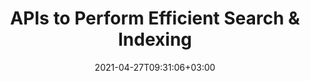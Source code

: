 ---
############################# Static ############################
layout: "product"
date: 2021-04-27T09:31:06+03:00
draft: false

############################# Head ############################
head_title: ".NET & Java Documents Searching Library | Perform Text Search & Index Operations"
head_description: "Document Search APIs native to C# .NET & Java. Gain data insights by smartly indexing. Perform simple & advanced search on documents of various formats."

############################# Header ############################
title: "APIs to Perform Efficient Search & Indexing"
description: "Deliver applications with the ability to perform simple, boolean, RegEx, fuzzy & advanced search operations along with indexing."

############################# APIs ###############################
apis:
  enable: true

  api:
    # api loop
    - title: "GroupDocs.Search High Code APIs Include"
      
      api_product:
        # api_product loop
        - link: "https://products.groupdocs.com/search/net/"
          img_alt: "GroupDocs.Search for .NET"
          image: "https://www.groupdocs.cloud/templates/groupdocs/images/product-logos/groupdocs-search-net.png"
          product: "GroupDocs.Search for"
          platform: ".NET"
          content: "Native .NET APIs for Windows Forms, ASP.NET, WPF, WCF & other .NET Framework based applications."

        # api_product loop
        - link: "https://products.groupdocs.com/search/java/"
          img_alt: "GroupDocs.Search for Java"
          image: "https://www.groupdocs.cloud/templates/groupdocs/images/product-logos/groupdocs-search-java.png"
          product: "GroupDocs.Search for"
          platform: "Java"
          content: "Native Java APIs for the Desktop, Web & other Java SE or EE based applications."

############################# Back to top ###############################
back_to_top:
  enable: true
---